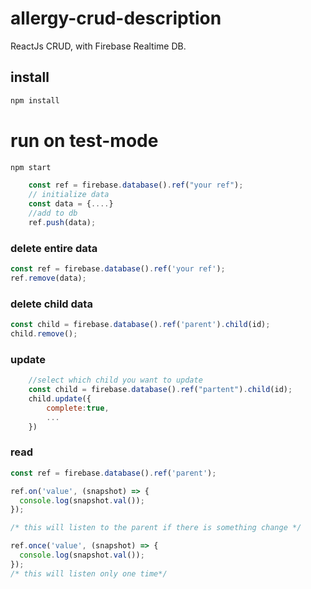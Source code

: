 # allergy-crud-description
ReactJs CRUD, with Firebase Realtime DB.

## install

```sh
npm install
```

# run on test-mode

```sh
npm start
```





```js
    const ref = firebase.database().ref("your ref");
    // initialize data
    const data = {....}
    //add to db
    ref.push(data);
```

### delete entire data

```js
const ref = firebase.database().ref('your ref');
ref.remove(data);
```

### delete child data

```js
const child = firebase.database().ref('parent').child(id);
child.remove();
```

### update

```js
    //select which child you want to update
    const child = firebase.database().ref("partent").child(id);
    child.update({
        complete:true,
        ...
    })
```

### read

```js
const ref = firebase.database().ref('parent');

ref.on('value', (snapshot) => {
  console.log(snapshot.val());
});

/* this will listen to the parent if there is something change */

ref.once('value', (snapshot) => {
  console.log(snapshot.val());
});
/* this will listen only one time*/
```

